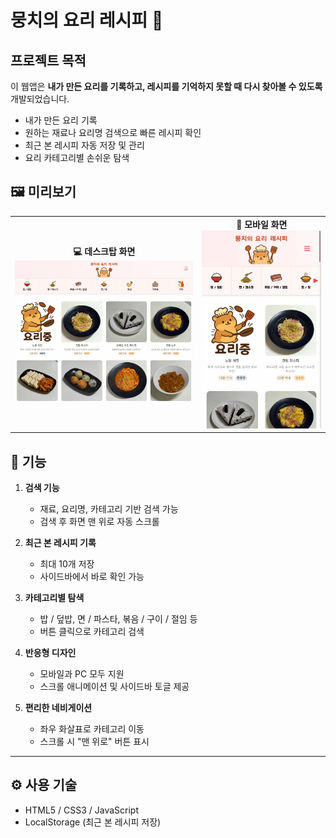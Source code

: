 # 뭉치의 요리 레시피 🍳

## 프로젝트 목적
이 웹앱은 **내가 만든 요리를 기록하고, 레시피를 기억하지 못할 때 다시 찾아볼 수 있도록** 개발되었습니다.  
- 내가 만든 요리 기록  
- 원하는 재료나 요리명 검색으로 빠른 레시피 확인  
- 최근 본 레시피 자동 저장 및 관리  
- 요리 카테고리별 손쉬운 탐색  

## 🖼️ 미리보기

<table>
  <tr>
    <td align="center">
      <b>💻 데스크탑 화면</b><br>
      <img src="./image/capture.jpg" alt="데스크탑 화면" width="300"/>
    </td>
    <td align="center">
      <b>📱 모바일 화면</b><br>
      <img src="./image/capture_mobile.jpg" alt="모바일 화면" width="200"/>
    </td>
  </tr>
</table>

## 🧩 기능

1. **검색 기능**  
   - 재료, 요리명, 카테고리 기반 검색 가능  
   - 검색 후 화면 맨 위로 자동 스크롤

2. **최근 본 레시피 기록**  
   - 최대 10개 저장  
   - 사이드바에서 바로 확인 가능  

3. **카테고리별 탐색**  
   - 밥 / 덮밥, 면 / 파스타, 볶음 / 구이 / 절임 등  
   - 버튼 클릭으로 카테고리 검색  

4. **반응형 디자인**  
   - 모바일과 PC 모두 지원  
   - 스크롤 애니메이션 및 사이드바 토글 제공

5. **편리한 네비게이션**  
   - 좌우 화살표로 카테고리 이동  
   - 스크롤 시 "맨 위로" 버튼 표시  

---

## ⚙️ 사용 기술

- HTML5 / CSS3 / JavaScript
- LocalStorage (최근 본 레시피 저장)

